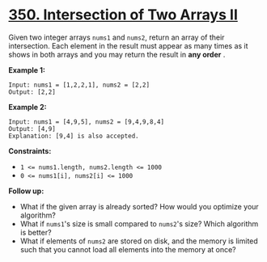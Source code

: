# [350. Intersection of Two Arrays II](https://leetcode.com/problems/intersection-of-two-arrays-ii/description/?envType=problem-list-v2&envId=binary-search)

Given two integer arrays `nums1` and `nums2`, return an array of their intersection. Each element in the result must appear as many times as it shows in both arrays and you may return the result in **any order** .

**Example 1:** 

```
Input: nums1 = [1,2,2,1], nums2 = [2,2]
Output: [2,2]
```

**Example 2:** 

```
Input: nums1 = [4,9,5], nums2 = [9,4,9,8,4]
Output: [4,9]
Explanation: [9,4] is also accepted.
```

**Constraints:** 

- `1 <= nums1.length, nums2.length <= 1000`
- `0 <= nums1[i], nums2[i] <= 1000`

**Follow up:** 

- What if the given array is already sorted? How would you optimize your algorithm?
- What if `nums1`'s size is small compared to `nums2`'s size? Which algorithm is better?
- What if elements of `nums2` are stored on disk, and the memory is limited such that you cannot load all elements into the memory at once?